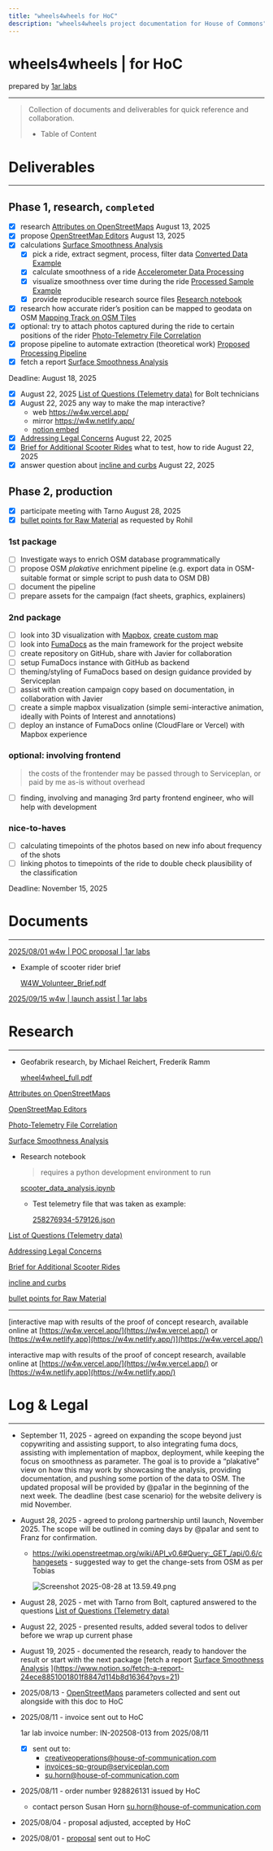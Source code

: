 ```yaml
---
title: "wheels4wheels for HoC"
description: "wheels4wheels project documentation for House of Commons"
---
```


# wheels4wheels | for HoC

prepared by [1ar labs](https://1arlabs.com)

---

> Collection of documents and deliverables for quick reference and collaboration.
> 
> - Table of Content

# Deliverables

---

## Phase 1, research, `completed`

- [x]  research [Attributes on OpenStreetMaps](https://www.notion.so/Attributes-on-OpenStreetMaps-24ece885100180438440e2983dccc4ab?pvs=21) August 13, 2025
- [x]  propose [OpenStreetMap Editors](https://www.notion.so/OpenStreetMap-Editors-24ece88510018044891ec8d1e0259d93?pvs=21) August 13, 2025
- [x]  calculations [Surface Smoothness Analysis](https://www.notion.so/Surface-Smoothness-Analysis-254ce885100180349645c7896407d50c?pvs=21)
    - [x]  pick a ride, extract segment, process, filter data [Converted Data Example](https://www.notion.so/Converted-Data-Example-254ce885100180bab200e9051ed93ba7?pvs=21)
    - [x]  calculate smoothness of a ride [Accelerometer Data Processing ](https://www.notion.so/Accelerometer-Data-Processing-254ce8851001808fbeaddd71fb17ed49?pvs=21)
    - [x]  visualize smoothness over time during the ride [Processed Sample Example](https://www.notion.so/Processed-Sample-Example-254ce885100180d0beb5c766e893ea9a?pvs=21)
    - [x]  provide reproducible research source files [Research notebook ](https://www.notion.so/Research-notebook-254ce885100180108154c7bed440e536?pvs=21)
- [x]  research how accurate rider’s position can be mapped to geodata on OSM [Mapping Track on OSM Tiles](https://www.notion.so/Mapping-Track-on-OSM-Tiles-254ce885100180908990c8d59075ab66?pvs=21)
- [x]  optional: try to attach photos captured during the ride to certain positions of the rider [Photo-Telemetry File Correlation ](https://www.notion.so/Photo-Telemetry-File-Correlation-24ece885100180158021dd9cf1509721?pvs=21)
- [x]  propose pipeline to automate extraction (theoretical work) [Proposed Processing Pipeline](https://www.notion.so/Proposed-Processing-Pipeline-254ce8851001802eb7b8e9f496dbc4d4?pvs=21)
- [x]  fetch a report [Surface Smoothness Analysis](https://www.notion.so/Surface-Smoothness-Analysis-254ce885100180349645c7896407d50c?pvs=21)

Deadline: August 18, 2025 

- [x]  August 22, 2025 [List of Questions (Telemetry data)](https://www.notion.so/List-of-Questions-Telemetry-data-257ce885100180d19eaed4312de070e1?pvs=21) for Bolt technicians
- [x]  August 22, 2025 any way to make the map interactive?
    - web https://w4w.vercel.app/
    - mirror https://w4w.netlify.app/
    - [notion embed](https://www.notion.so/wheels4wheels-for-HoC-24ece885100180e4a9cbc23fb2f4c19d?pvs=21)
- [x]  [Addressing Legal Concerns](https://www.notion.so/Addressing-Legal-Concerns-257ce885100180b99d09f661748b6f85?pvs=21) August 22, 2025
- [x]  [Brief for Additional Scooter Rides](https://www.notion.so/Brief-for-Additional-Scooter-Rides-257ce88510018064a29feaef84813adc?pvs=21) what to test, how to ride August 22, 2025
- [x]  answer question about [incline and curbs](https://www.notion.so/incline-and-curbs-257ce8851001807d890dfe990f296592?pvs=21) August 22, 2025

## Phase 2, production

- [x]  participate meeting with Tarno August 28, 2025
- [x]  [bullet points for Raw Material](https://www.notion.so/bullet-points-for-Raw-Material-25dce885100180c98b74d677053bb4fd?pvs=21) as requested by Rohil

### 1st package

- [ ]  Investigate ways to enrich OSM database programmatically
- [ ]  propose OSM *plakative* enrichment pipeline (e.g. export data in OSM-suitable format or simple script to push data to OSM DB)
- [ ]  document the pipeline
- [ ]  prepare assets for the campaign (fact sheets, graphics, explainers)

### 2nd package

- [ ]  look into 3D visualization with [Mapbox](https://www.mapbox.com/), [create custom map](https://docs.mapbox.com/help/tutorials/create-a-custom-style/)
- [ ]  look into [FumaDocs](https://fumadocs.dev/) as the main framework for the project website
- [ ]  create repository on GitHub, share with Javier for collaboration
- [ ]  setup FumaDocs instance with GitHub as backend
- [ ]  theming/styling of FumaDocs based on design guidance provided by Serviceplan
- [ ]  assist with creation campaign copy based on documentation, in collaboration with Javier
- [ ]  create a simple mapbox visualization (simple semi-interactive animation, ideally with Points of Interest and annotations)
- [ ]  deploy an instance of FumaDocs online (CloudFlare or Vercel) with Mapbox experience

### optional: involving frontend

> the costs of the frontender may be passed through to Serviceplan, or paid by me as-is without overhead
> 
- [ ]  finding, involving and managing 3rd party frontend engineer, who will help with development

### nice-to-haves

- [ ]  calculating timepoints of the photos based on new info about frequency of the shots
- [ ]  linking photos to timepoints of the ride to double check plausibility of the classification

Deadline: November 15, 2025 

# Documents

---

[2025/08/01 w4w | POC proposal | 1ar labs](https://www.notion.so/w4w-POC-proposal-1ar-labs-242ce8851001802b80dffc96fde102c4?pvs=21)

- Example of scooter rider brief
    
    [W4W_Volunteer_Brief.pdf](wheels4wheels_for_HoC/W4W_Volunteer_Brief.pdf)
    

[2025/09/15 w4w | launch assist | 1ar labs](https://www.notion.so/w4w-launch-assist-1ar-labs-25dce885100180f590b8fbf98f062ce0?pvs=21)

# Research

---

- Geofabrik research, by Michael Reichert, Frederik Ramm
    
    [wheel4wheel_full.pdf](wheels4wheels_for_HoC/wheel4wheel_full.pdf)
    

[Attributes on OpenStreetMaps](https://www.notion.so/Attributes-on-OpenStreetMaps-24ece885100180438440e2983dccc4ab?pvs=21)

[OpenStreetMap Editors](https://www.notion.so/OpenStreetMap-Editors-24ece88510018044891ec8d1e0259d93?pvs=21)

[Photo-Telemetry File Correlation ](https://www.notion.so/Photo-Telemetry-File-Correlation-24ece885100180158021dd9cf1509721?pvs=21)

[Surface Smoothness Analysis](https://www.notion.so/Surface-Smoothness-Analysis-254ce885100180349645c7896407d50c?pvs=21)

- Research notebook
    
    > requires a python development environment to run
    > 
    
    [scooter_data_analysis.ipynb](wheels4wheels_for_HoC/scooter_data_analysis.ipynb)
    
    - Test telemetry file that was taken as example:
        
        [258276934-579126.json](wheels4wheels_for_HoC/258276934-579126.json)
        

[List of Questions (Telemetry data)](https://www.notion.so/List-of-Questions-Telemetry-data-257ce885100180d19eaed4312de070e1?pvs=21)

[Addressing Legal Concerns](https://www.notion.so/Addressing-Legal-Concerns-257ce885100180b99d09f661748b6f85?pvs=21)

[Brief for Additional Scooter Rides](https://www.notion.so/Brief-for-Additional-Scooter-Rides-257ce88510018064a29feaef84813adc?pvs=21)

[incline and curbs](https://www.notion.so/incline-and-curbs-257ce8851001807d890dfe990f296592?pvs=21)

[bullet points for Raw Material](https://www.notion.so/bullet-points-for-Raw-Material-25dce885100180c98b74d677053bb4fd?pvs=21)

---

[interactive map with results of the proof of concept research, available online at [https://w4w.vercel.app/](https://w4w.vercel.app/) or [https://w4w.netlify.app](https://w4w.netlify.app/)](https://w4w.vercel.app/)

interactive map with results of the proof of concept research, available online at [https://w4w.vercel.app/](https://w4w.vercel.app/) or [https://w4w.netlify.app](https://w4w.netlify.app/)

# Log & Legal

---

- September 11, 2025 - agreed on expanding the scope beyond just copywriting and assisting support, to also integrating fuma docs, assisting with implementation of mapbox, deployment, while keeping the focus on smoothness as parameter. The goal is to provide a “plakative” view on how this may work by showcasing the analysis, providing documentation, and pushing some portion of the data to OSM. The updated proposal will be provided by @pa1ar in the beginning of the next week. The deadline (best case scenario) for the website delivery is mid November.
- August 28, 2025 - agreed to prolong partnership until launch, November 2025. The scope will be outlined in coming days by @pa1ar and sent to Franz for confirmation.
    - https://wiki.openstreetmap.org/wiki/API_v0.6#Query:_GET_/api/0.6/changesets - suggested way to get the change-sets from OSM as per Tobias
        
        ![Screenshot 2025-08-28 at 13.59.49.png](wheels4wheels_for_HoC/Screenshot_2025-08-28_at_13.59.49.png)
        
- August 28, 2025 - met with Tarno from Bolt, captured answered to the questions [List of Questions (Telemetry data)](https://www.notion.so/List-of-Questions-Telemetry-data-257ce885100180d19eaed4312de070e1?pvs=21)
- August 22, 2025 - presented results, added several todos to deliver before we wrap up current phase
- August 19, 2025 - documented the research, ready to handover the result or start with the next package [fetch a report [Surface Smoothness Analysis](https://www.notion.so/Surface-Smoothness-Analysis-254ce885100180349645c7896407d50c?pvs=21) ](https://www.notion.so/fetch-a-report-24ece8851001801f8847d114b8d16364?pvs=21)
- 2025/08/13 - [OpenStreetMaps](https://www.notion.so/wheels4wheels-for-HoC-24ece885100180e4a9cbc23fb2f4c19d?pvs=21) parameters collected and sent out alongside with this doc to HoC
- 2025/08/11 - invoice sent out to HoC
    
    1ar lab invoice number: IN-202508-013 from 2025/08/11 
    
    - [x]  sent out to:
        - [creativeoperations@house-of-communication.com](mailto:creativeoperations@house-of-communication.com)
        - [invoices-sp-group@serviceplan.com](mailto:invoices-sp-group@serviceplan.com)
        - [su.horn@house-of-communication.com](mailto:su.horn@house-of-communication.com)
- 2025/08/11 - order number 928826131 issued by HoC
    - contact person Susan Horn [su.horn@house-of-communication.com](mailto:su.horn@house-of-communication.com)
- 2025/08/04 - proposal adjusted, accepted by HoC
- 2025/08/01 - [proposal](https://www.notion.so/w4w-POC-proposal-1ar-labs-242ce8851001802b80dffc96fde102c4?pvs=21) sent out to HoC